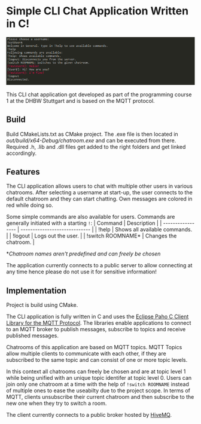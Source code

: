 # Simple CLI Chat Application Written in C!

![sample-image](docs/sample-image.png)

This CLI chat application got developed as part of the programming course 1 at the DHBW Stuttgart and is based on the MQTT protocol.  

## Build
Build CMakeLists.txt as CMake project.
The .exe file is then located in *out/build/x64-Debug/chatroom.exe* and can be executed from there.
Required .h, .lib and .dll files get added to the right folders and get linked accordingly.

## Features
The CLI application allows users to chat with multiple other users in various chatrooms.
After selecting a username at start-up, the user connects to the default chatroom and they can start chatting.
Own messages are colored in red while doing so.

Some simple commands are also available for users. Commands are generally initiated with a starting `!`:
| Command           | Description                   |
| ----------------- | ----------------------------- |
| !help             | Shows all available commands. |
| !logout           | Logs out the user.            |
| !switch ROOMNAME* | Changes the chatroom.         |

**Chatroom names aren't predefined and can freely be chosen*

The application currently connects to a public server to allow connecting at any time hence please do not use it for sensitive information! 

## Implementation
Project is build using CMake.

The CLI application is fully written in C and uses the [Eclipse Paho C Client Library for the MQTT Protocol](https://github.com/eclipse/paho.mqtt.c).
The libraries enable applications to connect to an MQTT broker to publish messages, subscribe to topics and receive published messages.

Chatrooms of this application are based on MQTT topics. 
MQTT Topics allow multiple clients to communicate with each other, if they are subscribed to the same topic and can consist of one or more topic levels.

In this context all chatrooms can freely be chosen and are at topic level 1 while being unified with an unique topic identifer at topic level 0.
Users can join only one chatroom at a time with the help of `!switch ROOMNAME` instead of multiple ones to ease the useabilty due to the project scope.
In terms of MQTT, clients unsubscribe their current chatroom and then subscribe to the new one when they try to switch a room.

The client currently connects to a public broker hosted by [HiveMQ](http://www.mqtt-dashboard.com/).